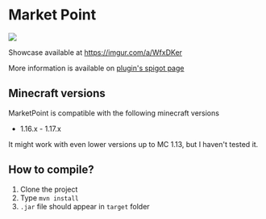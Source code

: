# Market Point
[![](https://jitpack.io/v/milkwalk/MarketPoint.svg)](https://jitpack.io/#milkwalk/MarketPoint)

Showcase available at https://imgur.com/a/WfxDKer

More information is available on [plugin's spigot page](https://www.spigotmc.org/resources/marketpoint.94995/)

## Minecraft versions

MarketPoint is compatible with the following minecraft versions

- 1.16.x - 1.17.x 

It might work with even lower versions up to MC 1.13, but I haven't tested it.

## How to compile?

1. Clone the project
2. Type `mvn install`
3. `.jar` file should appear in `target` folder
